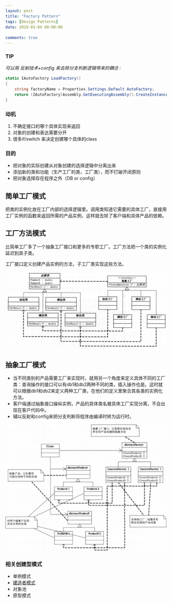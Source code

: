 ```yaml
---
layout: post
title: "Factory Pattern"
tags: [Design Patterns]
date: 2019-03-04 00:00:00

comments: true
---  
```


### TIP  

*可以用 反射技术+config 来去除分支判断逻辑带来的耦合 :*  

```C#
static IAutoFactory LoadFactory()
{
    string factoryName = Properties.Settings.Default.AutoFactory;
    return (IAutoFactory)Assembly.GetExecutingAssembly().CreateInstance(factoryName);
}
```

### 动机

1. 不确定接口的哪个具体实现来返回  
2. 对象的创建和表达需要分开  
3. 很多if/switch 来决定创建哪个具体的class  

### 目的  

* 把对象的实际创建从对象创建的选择逻辑中分离出来  
* 添加新的类和功能（生产工厂的类，工厂类），而不打破开闭原则  
* 把对象选择存在程序之外（DB or config）

## 简单工厂模式  

把类的实例化放在工厂内部的选择逻辑里。调用类知道它需要的具体工厂，直接用工厂实例的函数来返回所需的产品实例，这样就去除了客户端和具体产品的依赖。

<!--more-->  

## 工厂方法模式  

比简单工厂多了一个抽象工厂接口和更多的专职工厂。工厂方法把一个类的实例化延迟到其子类。

工厂接口定义创建产品实例的方法，子工厂类实现这些方法。  

![factory1](/assets/gallery/factory1.png)

## 抽象工厂模式  

* 当不同类别的产品需要工厂来实现时，就用另一个角度来定义具体不同的工厂类：查询操作的接口可以有db1和db2两种不同的类，插入操作也是。这时就可以根据db1和db2来定义两种工厂类，在他们的定义里聚合其各类的实例化方法。 
* 客户端通过抽象接口操纵实例，产品的具体类名被具体工厂实现分离，不会出现在客户代码中。  
* 辅以反射和config来把分支判断将程序由编译时转为运行时。

![factory2](/assets/gallery/factory2.png)

### 相关创建型模式  

* 单例模式  
* [建造者模式](https://fuyangzhen.github.io/2019/03/04/DP-Builder-Pattern/)    
* 对象池  
* 原型模式

